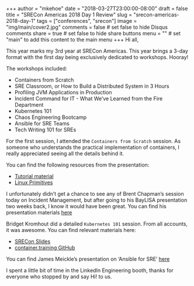 +++
author = "mkehoe"
date = "2018-03-27T23:00:00-08:00"
draft = false
title = "SRECon Americas 2018 Day 1 Review"
slug = "srecon-americas-2018-day-1"
tags = ["conferences", "srecon"]
image = "img/main/cover2.jpg"
comments = false     # set false to hide Disqus comments
share = true        # set false to hide share buttons
menu = ""           # set "main" to add this content to the main menu
+++
Hi all,

This year marks my 3rd year at SRECon Americas. This year brings a 3-day format with the first day being exclusively dedicated to workshops. Hooray!

The workshops included:

* Containers from Scratch
* SRE Classroom, or How to Build a Distributed System in 3 Hours
* Profiling JVM Applications in Production
* Incident Command for IT - What We’ve Learned from the Fire Department
* Kubernetes 101
* Chaos Engineering Bootcamp
* Ansible for SRE Teams
* Tech Writing 101 for SREs

For the first session, I attended the `Containers from Scratch` session. As someone who understands the practical implementation of containers, I really appreciated seeing all the details behind it.

You can find the following resources from the presentation:

* [Tutorial material](https://github.com/Fewbytes/rubber-docker/)
* [Linux Primitives](https://docs.google.com/presentation/d/10vFQfEUvpf7qYyksNqiy-bAxcy-bvF0OnUElCOtTTRc/edit#slide=id.p)

I unfortunately didn’t get a chance to see any of Brent Chapman’s session today on Incident Management, but after going to his BayLISA presentation two weeks back, I know it would have been great. You can find his presentation materials [here](https://drive.google.com/file/d/1CP4twU-9Mvx_feelGVDcXX6LVgAE7kwr/view)

Bridget Kromhout did a detailed `Kubernetes 101` session. From all accounts, it was awesome. You can find relevant materials here:

* [SRECon Slides](http://srecon2018.container.training/#1)
* [container.training GitHub](https://github.com/jpetazzo/container.training)

You can find James Meickle’s presentation on ‘Ansible for SRE’ [here](https://docs.google.com/presentation/d/1gsAKw_BxP8MNF4HE2ZI5PKqM6m9NfHnH9omyLfcyUHg/edit)

I spent a little bit of time in the LinkedIn Engineering booth, thanks for everyone who stopped by and say Hi! to us.
